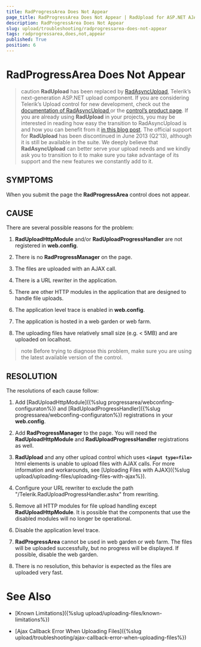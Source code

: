 ```yaml
---
title: RadProgressArea Does Not Appear
page_title: RadProgressArea Does Not Appear | RadUpload for ASP.NET AJAX Documentation
description: RadProgressArea Does Not Appear
slug: upload/troubleshooting/radprogressarea-does-not-appear
tags: radprogressarea,does,not,appear
published: True
position: 6
---
```


# RadProgressArea Does Not Appear



>caution  **RadUpload** has been replaced by [RadAsyncUpload](http://demos.telerik.com/aspnet-ajax/asyncupload/examples/overview/defaultcs.aspx), Telerik’s next-generation ASP.NET upload component. If you are considering Telerik’s Upload control for new development, check out the [documentation of RadAsyncUpload ](http://www.telerik.com/help/aspnet-ajax/asyncupload-overview.html) or the [control’s product page](http://www.telerik.com/products/aspnet-ajax/asyncupload.aspx). If you are already using **RadUpload** in your projects, you may be interested in reading how easy the transition to RadAsyncUpload is and how you can benefit from it [in this blog post](http://blogs.telerik.com/blogs/12-12-05/the-case-of-telerik-s-new-old-asp.net-ajax-upload-control-radasyncupload). The official support for **RadUpload** has been discontinued in June 2013 (Q2’13), although it is still be available in the suite. We deeply believe that **RadAsyncUpload** can better serve your upload needs and we kindly ask you to transition to it to make sure you take advantage of its support and the new features we constantly add to it.
>


## SYMPTOMS

When you submit the page the **RadProgressArea** control does not appear.

## CAUSE

There are several possible reasons for the problem:

1. **RadUploadHttpModule** and/or **RadUploadProgressHandler** are not registered in **web.config**.

1. There is no **RadProgressManager** on the page.

1. The files are uploaded with an AJAX call.

1. There is a URL rewriter in the application.

1. There are other HTTP modules in the application that are designed to handle file uploads.

1. The application level trace is enabled in **web.config**.

1. The application is hosted in a web garden or web farm.

1. The uploading files have relatively small size (e.g. < 5MB) and are uploaded on localhost.

>note Before trying to diagnose this problem, make sure you are using the latest available version of the control.
>


## RESOLUTION

The resolutions of each cause follow:

1. Add [RadUploadHttpModule]({%slug progressarea/webconfing-configuraton%}) and [RadUploadProgressHandler]({%slug progressarea/webconfing-configuraton%}) registrations in your **web.config**.

1. Add **RadProgressManager** to the page. You will need the **RadUploadHttpModule** and **RadUploadProgressHandler** registrations as well.

1. **RadUpload** and any other upload control which uses **`<input type=file>`** html elements is unable to upload files with AJAX calls. For more information and workarounds, see [Uploading Files with AJAX]({%slug upload/uploading-files/uploading-files-with-ajax%}).

1. Configure your URL rewriter to exclude the path "/Telerik.RadUploadProgressHandler.ashx" from rewriting.

1. Remove all HTTP modules for file upload handling except **RadUploadHttpModule**. It is possible that the components that use the disabled modules will no longer be operational.

1. Disable the application level trace.

1. **RadProgressArea** cannot be used in web garden or web farm. The files will be uploaded successfully, but no progress will be displayed. If possible, disable the web garden.

1. There is no resolution, this behavior is expected as the files are uploaded very fast.

# See Also

 * [Known Limitations]({%slug upload/uploading-files/known-limitations%})

 * [Ajax Callback Error When Uploading Files]({%slug upload/troubleshooting/ajax-callback-error-when-uploading-files%})
